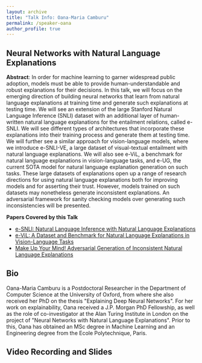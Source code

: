 ```yaml
---
layout: archive
title: "Talk Info: Oana-Maria Camburu"
permalink: /speaker-oana
author_profile: true
---
```


## Neural Networks with Natural Language Explanations

**Abstract**: In order for machine learning to garner widespread public adoption, models must be able to provide human-understandable and robust explanations for their decisions. In this talk, we will focus on the emerging direction of building neural networks that learn from natural language explanations at training time and generate such explanations at testing time. We will see an extension of the large Stanford Natural Language Inference (SNLI) dataset with an additional layer of human-written natural language explanations for the entailment relations, called e-SNLI. We will see different types of architectures that incorporate these explanations into their training process and generate them at testing time. We will further see a similar approach for vision-language models, where we introduce e-SNLI-VE, a large dataset of visual-textual entailment with natural language explanations. We will also see e-ViL, a benchmark for natural language explanations in vision-language tasks, and e-UG, the current SOTA model for natural language explanation generation on such tasks. These large datasets of explanations open up a range of research directions for using natural language explanations both for improving models and for asserting their trust. However, models trained on such datasets may nonetheless generate inconsistent explanations. An adversarial framework for sanity checking models over generating such inconsistencies will be presented.

**Papers Covered by this Talk**
  * [e-SNLI: Natural Language Inference with Natural Language Explanations](https://proceedings.neurips.cc/paper/2018/file/4c7a167bb329bd92580a99ce422d6fa6-Paper.pdf)
  * [e-ViL: A Dataset and Benchmark for Natural Language Explanations in Vision-Language Tasks](https://openaccess.thecvf.com/content/ICCV2021/papers/Kayser_E-ViL_A_Dataset_and_Benchmark_for_Natural_Language_Explanations_in_ICCV_2021_paper.pdf)
  * [Make Up Your Mind! Adversarial Generation of Inconsistent Natural Language Explanations](https://aclanthology.org/2020.acl-main.382/)


## Bio

Oana-Maria Camburu is a Postdoctoral Researcher in the Department of Computer Science at the University of Oxford, from where she also received her PhD on the thesis "Explaining Deep Neural Networks". For her work on explainability, Oana received a J.P. Morgan PhD Fellowship, as well as the role of co-investigator at the Alan Turing Institute in London on the project of "Neural Networks with Natural Language Explanations". Prior to this, Oana has obtained an MSc degree in Machine Learning and an Engineering degree from the Ecole Polytechnique, Paris.

## Video Recording and Slides
<!-- <tr>
  <td>
<p>
    <iframe width="560" height="315" src="https://www.youtube.com/embed/fC8HfepCDgE" frameborder="0" allow="autoplay; encrypted-media" allowfullscreen></iframe>
  </p>
  <p>
      <script async class="speakerdeck-embed" data-id="701ed3acf1cf49399289c25261c421f6" data-ratio="1.33333333333333" src="//speakerdeck.com/assets/embed.js">
      </script>
   </p>
  </td>

  </tr> -->
